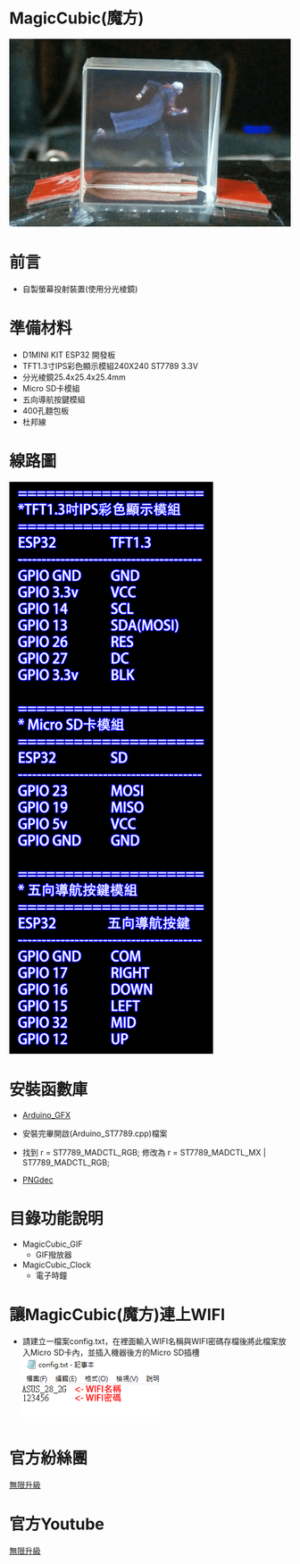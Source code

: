 # MagicCubic(魔方)
![alt MagicCubic](https://github.com/channel2007/MagicCubic/blob/master/Images/MagicCubic.png "MagicCubic")

# 前言
* 自製螢幕投射裝置(使用分光棱鏡)

# 準備材料
* D1MINI KIT ESP32 開發板
* TFT1.3寸IPS彩色顯示模組240X240 ST7789 3.3V
* 分光棱鏡25.4x25.4x25.4mm
* Micro SD卡模組
* 五向導航按鍵模組
* 400孔麵包板
* 杜邦線

# 線路圖
![alt WiringDiagram](https://github.com/channel2007/MagicCubic/blob/master/Images/WiringDiagram.png "WiringDiagram")

# 安裝函數庫
* [Arduino_GFX](https://github.com/moononournation/Arduino_GFX)
 * 安裝完畢開啟(Arduino_ST7789.cpp)檔案
 * 找到 r = ST7789_MADCTL_RGB; 修改為 r = ST7789_MADCTL_MX | ST7789_MADCTL_RGB;
 
* [PNGdec](https://github.com/bitbank2/PNGdec)

# 目錄功能說明
* MagicCubic_GIF
  * GIF撥放器
* MagicCubic_Clock
  * 電子時鐘    

# 讓MagicCubic(魔方)連上WIFI
* 請建立一檔案config.txt，在裡面輸入WIFI名稱與WIFI密碼存檔後將此檔案放入Micro SD卡內，並插入機器後方的Micro SD插槽
![alt Wifi](https://github.com/channel2007/MagicCubic/blob/master/Images/Wifi.png "Wifi")

# 官方紛絲團 
[無限升級](https://www.facebook.com/unlimited.upgrade/posts/2840132506240869?notif_id=1617421138749926&notif_t=page_post_reaction&ref=notif)

# 官方Youtube
[無限升級](https://www.youtube.com/channel/UC4reRKznNk1CcjZfxKUdMuw)

